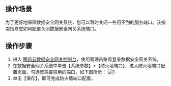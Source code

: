 ## 操作场景
为了更好地保障数据安全网关系统，您可以暂时关闭一些用不到的服务端口。该指南指导您如何配置关闭数据安全网关系统端口。

## 操作步骤
1. 进入 [腾讯云数据安全网关控制台](https://console.cloud.tencent.com/dasb)，使用管理员账号登录数据安全网关系统。
2. 在数据安全网关系统中单击【系统参数】>【防火墙端口】，进入防火墙端口配置页面，勾选您需要禁用的端口，如下图所示：
![1](https://main.qcloudimg.com/raw/842f301d36b2478084f7c4cb259c3cdf.png)
4. 单击【保存】，即可完成防火墙端口配置。
